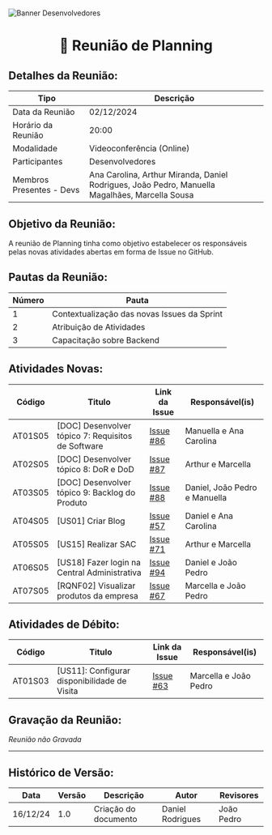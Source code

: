 #
![Banner Desenvolvedores](../../../../assets/BannerDesenvolvedores.png)

<div align="center">
<h1>🤝 Reunião de Planning </h1>
</div>

## Detalhes da Reunião:
| Tipo | Descrição                              |
|---- | --------------------------------------- |
| Data da Reunião | 02/12/2024 |
| Horário da Reunião | 20:00 |
| Modalidade | Videoconferência (Online) |
| Participantes | Desenvolvedores |
| Membros Presentes - Devs | Ana Carolina, Arthur Miranda, Daniel Rodrigues, João Pedro, Manuella Magalhães, Marcella Sousa |

## Objetivo da Reunião:
A reunião de Planning tinha como objetivo estabelecer os responsáveis pelas novas atividades abertas em forma de Issue no GitHub.

## Pautas da Reunião:

| Número | Pauta |
| --- | ------ |
| 1 | Contextualização das novas Issues da Sprint | 
| 2 | Atribuição de Atividades |
| 3 | Capacitação sobre Backend |

## Atividades Novas:

Código  | Titulo                                                 | Link da Issue | Responsável(is)
------- | ------------------------------------------------------ | ------------- | --------------- 
AT01S05 | [DOC] Desenvolver tópico 7: Requisitos de Software     | [Issue #86](https://github.com/mdsreq-fga-unb/2024.2-T03-CafeDoSitio/issues/86) | Manuella e Ana Carolina
AT02S05 | [DOC] Desenvolver tópico 8: DoR e DoD                  | [Issue #87](https://github.com/mdsreq-fga-unb/2024.2-T03-CafeDoSitio/issues/87) | Arthur e Marcella
AT03S05 | [DOC] Desenvolver tópico 9: Backlog do Produto         | [Issue #88](https://github.com/mdsreq-fga-unb/2024.2-T03-CafeDoSitio/issues/63) | Daniel, João Pedro e Manuella
AT04S05 | [US01] Criar Blog                                      | [Issue #57](https://github.com/mdsreq-fga-unb/2024.2-T03-CafeDoSitio/issues/57) | Daniel e Ana Carolina
AT05S05 | [US15] Realizar SAC                                    | [Issue #71](https://github.com/mdsreq-fga-unb/2024.2-T03-CafeDoSitio/issues/71) | Arthur e Marcella
AT06S05 | [US18] Fazer login na Central Administrativa           | [Issue #94](https://github.com/mdsreq-fga-unb/2024.2-T03-CafeDoSitio/issues/94) | Daniel e João Pedro
AT07S05 | [RQNF02] Visualizar produtos da empresa                | [Issue #67](https://github.com/mdsreq-fga-unb/2024.2-T03-CafeDoSitio/issues/67) | Marcella e João Pedro

## Atividades de Débito:

Código  | Titulo                                                 | Link da Issue | Responsável(is)
------- | ------------------------------------------------------ | ------------- | --------------- 
AT01S03 | [US11]: Configurar disponibilidade de Visita | [Issue #63](https://github.com/mdsreq-fga-unb/2024.2-T03-CafeDoSitio/issues/63) | Marcella e João Pedro

## Gravação da Reunião:
_Reunião não Gravada_

---
## Histórico de Versão: 
| Data | Versão | Descrição | Autor | Revisores |
|---- | ------ | --------- | ----- | --------- |
| 16/12/24 | 1.0 | Criação do documento | Daniel Rodrigues | João Pedro |